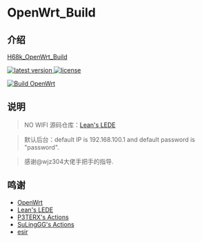 # OpenWrt_Build

## 介绍  
[H68k_OpenWrt_Build](https://github.com/leesonaa/OpenWrt_Build)

<!-- version -->
<a href="https://github.com/leesonaa/OpenWrt_Build/releases">
<img src="https://img.shields.io/github/release-pre/wjz304/OpenWrt_Build.svg?style=flat" alt="latest version"/>
</a>
<!-- license -->
<a href="https://github.com/leesonaa/OpenWrt_Build">
<img src="https://img.shields.io/github/license/mashape/apistatus.svg?style=flat" alt="license"/>
</a>

[![Build OpenWrt](https://github.com/leesonaa/OpenWrt_Build/actions/workflows/build.yml/badge.svg)](https://github.com/leesonaa/OpenWrt_Build/actions/workflows/build.yml)



## 说明
>NO WIFI
>源码仓库：[Lean's LEDE](https://github.com/coolsnowwolf/lede)  

>默认后台：default IP is 192.168.100.1 and default password is "password".  

>感谢@wjz304大佬手把手的指导.



## 鸣谢
- [OpenWrt](https://github.com/openwrt/openwrt)
- [Lean's LEDE](https://github.com/coolsnowwolf/lede)
- [P3TERX's Actions](https://github.com/P3TERX/Actions-OpenWrt)
- [SuLingGG's Actions](https://github.com/SuLingGG/OpenWrt-Rpi)
- [esir](https://github.com/esirplayground)
